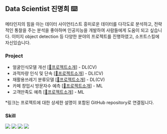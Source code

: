 
## Data Scientist 진명희 ⌨️

메타인지의 힘을 아는 데이터 사이언티스트
흥미로운 데이터를 다각도로 분석하고, 전략적인 통찰을 주는 분석을 좋아하며 인공지능을 개발하여 사람들에게 도움이 되고 싶습니다.
이미지 object detection 등 다양한 분야의 프로젝트를 진행하였고, 소프트스킬에 자신있습니다.

### Project
- 얼굴인식모델 개선 [[🔗프로젝트소개](https://github.com/jinmyeonghee/face-recognition)] - DL(CV)
- 과적차량 인식 및 단속 [[🔗프로젝트소개](https://github.com/jinmyeonghee/Overload-vehicle-detection)] - DL(CV)
- 재활용쓰레기 분류모델 [[🔗프로젝트소개](https://github.com/jinmyeonghee/Garbage-classification-model/tree/main)] - DL(CV)
- 카페 창업시 방문자수 예측 [[🔗프로젝트소개](https://github.com/jinmyeonghee/Visitor_Prediction_ML)] - ML
- 고객만족도 예측 [[🔗프로젝트소개](https://github.com/jinmyeonghee/Satisfaction-Analyze-ML/tree/main)] - ML
  
*링크는 프로젝트에 대한 상세한 설명이 포함된 GitHub repository로 연결됩니다.

### Skill
<img src="https://img.shields.io/badge/python-3776AB?style=flat&logo=python&logoColor=white"/> <img src="https://img.shields.io/badge/postgresql-4169E1?style=flat&logo=postgresql&logoColor=white"/> <img src="https://img.shields.io/badge/selenium-43B02A?style=flat&logo=selenium&logoColor=white"/> <img src="https://img.shields.io/badge/metabase-509EE3?style=flat&logo=metabase&logoColor=white"/>




